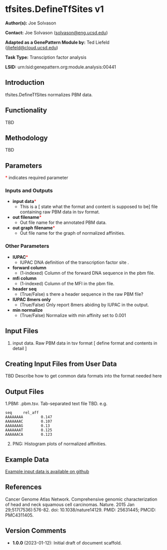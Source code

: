 # tfsites.DefineTfSites v1

**Author(s):** Joe Solvason  

**Contact:** Joe Solvason (solvason@eng.ucsd.edu)

**Adapted as a GenePattern Module by:** Ted Liefeld (jliefeld@cloud.ucsd.edu)

**Task Type:** Transciption factor analysis

**LSID:**  urn:lsid:genepattern.org:module.analysis:00441


## Introduction

tfsites.DefineTfSites normalizes PBM data.


## Functionality

TBD

## Methodology

TBD

## Parameters

<span style="color: red;">*</span> indicates required parameter

### Inputs and Outputs

- **input data**<span style="color: red;">*</span>
    - This is a [ state what the format and content is supposed to be] file containing raw PBM data in tsv format.
- **out filename**<span style="color: red;">*</span>
    - Out file name for the annotated PBM data.
- **out graph filename**<span style="color: red;">*</span>
    - Out file name for the graph of normalized affinities.
      
### Other Parameters
- **IUPAC**<span style="color: red;">*</span>
    - IUPAC DNA definition of the transcription factor site .
- **forward column**
    - (1-indexed) Column of the forward DNA sequence in the pbm file.
- **mfi column**
    - (1-indexed) Column of the MFI in the pbm file.
- **header seq**
    - (True/False) s there a header sequence in the raw PBM file?
- **IUPAC 8mers only**
    - (True/False) Only report 8mers abiding by IUPAC in the output.
- **min normalize**
    - (True/False) Normalize with min affinity set to 0.001



## Input Files

1.  input data.  Raw PBM data in tsv format [ define format and contents in detail ] 
    


## Creating Input Files from User Data

TBD Describe how to get common data formats into the format needed here
       
## Output Files

  1.PBM: <output prefix>.pbm.tsv.  Tab-separated text file TBD.
    e.g. 
```
seq     rel_aff
AAAAAAAA        0.147
AAAAAAAC        0.107
AAAAAAAG        0.13
AAAAAAAT        0.125
AAAAAACA        0.123

```
2. PNG: Histogram plots of normalized affinities. 
    
  
## Example Data

[Example input data is available on github](https://github.com/genepattern/tfsites.defineTfSites/data)
    
## References

Cancer Genome Atlas Network. Comprehensive genomic characterization of head and neck squamous cell carcinomas. Nature. 2015 Jan 29;517(7536):576-82. doi: 10.1038/nature14129. PMID: 25631445; PMCID: PMC4311405.
    
## Version Comments

- **1.0.0** (2023-01-12): Initial draft of document scaffold.
